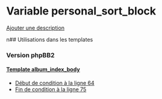 # Variable personal_sort_block
[Ajouter une description](https://fa-tvars.appspot.com/personal_sort_block)

n## Utilisations dans les templates

### Version phpBB2

#### [Template album_index_body](subsilver/album_index_body.md)
* [Début de condition à la ligne 64](../subsilver/album_index_body.tpl#L64)
* [Fin de condition à la ligne 75](../subsilver/album_index_body.tpl#L75)